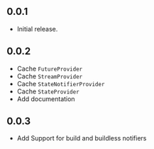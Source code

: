 ## 0.0.1

* Initial release.

## 0.0.2

* Cache `FutureProvider`
* Cache `StreamProvider`
* Cache `StateNotifierProvider`
* Cache `StateProvider`
* Add documentation

## 0.0.3

* Add Support for build and buildless notifiers